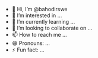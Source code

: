 - 👋 Hi, I’m @bahodirswe
- 👀 I’m interested in ...
- 🌱 I’m currently learning ...
- 💞️ I’m looking to collaborate on ...
- 📫 How to reach me ...
- 😄 Pronouns: ...
- ⚡ Fun fact: ...

<!---
bahodirswe/bahodirswe is a ✨ special ✨ repository because its `README.md` (this file) appears on your GitHub profile.
You can click the Preview link to take a look at your changes.
--->
